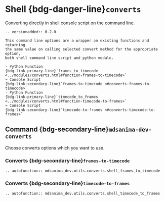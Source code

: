 # Shell {bdg-danger-line}`converts`

Converting directly in shell console script on the command line.

```{eval-rst}
.. versionadded:: 0.2.0
```

```{important}
This command line options are a wrapper on existing functions and returning
the same value on calling selected convert method for the appropriate option,
both shell command line script and python module.

- Python Function
{bdg-link-primary-line}`frames_to_timecode <../modules/converts.html#function-frames-to-timecode>`
→ Console Script
{bdg-link-secondary-line}`frames-to-timecode <#converts-frames-to-timecode>`
- Python Function
{bdg-link-primary-line}`timecode_to_frames <../modules/converts.html#function-timecode-to-frames>`
→ Console Script
{bdg-link-secondary-line}`timecode-to-frames <#converts-timecode-to-frames>`
```

## Command {bdg-secondary-line}`mdsanima-dev-converts`

Choose converts options which you want to use.

### Converts {bdg-secondary-line}`frames-to-timecode`

```{eval-rst}
.. autofunction:: mdsanima_dev.utils.converts.shell_frames_to_timecode
```

### Converts {bdg-secondary-line}`timecode-to-frames`

```{eval-rst}
.. autofunction:: mdsanima_dev.utils.converts.shell_timecode_to_frames
```
